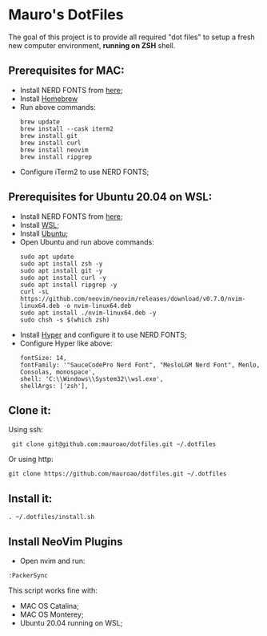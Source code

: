 # Mauro's DotFiles

The goal of this project is to provide all required "dot files" to setup a fresh new computer environment, **running on ZSH** shell.  

## Prerequisites for MAC: 

- Install NERD FONTS from [here](fonts/);
- Install [Homebrew](https://brew.sh)
- Run above commands:
  ```
  brew update
  brew install --cask iterm2
  brew install git
  brew install curl 
  brew install neovim
  brew install ripgrep
  ```
- Configure iTerm2 to use NERD FONTS;

## Prerequisites for Ubuntu 20.04 on WSL:

- Install NERD FONTS from [here](fonts/);
- Install [WSL](https://docs.microsoft.com/en-us/windows/wsl/install);
- Install [Ubuntu](https://apps.microsoft.com/store/detail/ubuntu-2004/9N6SVWS3RX71?hl=pt-br&gl=BR);
- Open Ubuntu and run above commands:
  ```
  sudo apt update
  sudo apt install zsh -y
  sudo apt install git -y
  sudo apt install curl -y
  sudo apt install ripgrep -y
  curl -sL https://github.com/neovim/neovim/releases/download/v0.7.0/nvim-linux64.deb -o nvim-linux64.deb
  sudo apt install ./nvim-linux64.deb -y
  sudo chsh -s $(which zsh)
  ```
- Install [Hyper](https://hyper.is) and configure it to use NERD FONTS;
- Configure Hyper like above:
  ```
  fontSize: 14,
  fontFamily: '"SauceCodePro Nerd Font", "MesloLGM Nerd Font", Menlo, Consolas, monospace',
  shell: 'C:\\Windows\\System32\\wsl.exe',
  shellArgs: ['zsh'],
  ```

## Clone it:

Using ssh:
```
 git clone git@github.com:mauroao/dotfiles.git ~/.dotfiles
```
Or using http:
```
git clone https://github.com/mauroao/dotfiles.git ~/.dotfiles
```

## Install it:

```
. ~/.dotfiles/install.sh
```
## Install NeoVim Plugins

- Open nvim and run:
```
:PackerSync
```
This script works fine with:
- MAC OS Catalina;
- MAC OS Monterey;
- Ubuntu 20.04 running on WSL;
